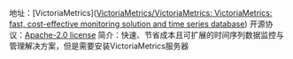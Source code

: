 地址：[VictoriaMetrics]([VictoriaMetrics/VictoriaMetrics: VictoriaMetrics: fast, cost-effective monitoring solution and time series database](https://github.com/VictoriaMetrics/VictoriaMetrics))
开源协议：[Apache-2.0 license](https://github.com/VictoriaMetrics/VictoriaMetrics#Apache-2.0-1-ov-file)
简介：快速、节省成本且可扩展的时间序列数据监控与管理解决方案，但是需要安装VictoriaMetrics服务器